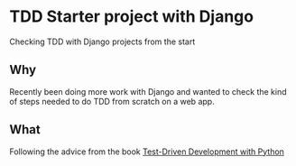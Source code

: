 # TDD Starter project with Django
Checking TDD with Django projects from the start

## Why
Recently been doing more work with Django and wanted to check the kind of steps needed to do TDD from scratch on a web app.

## What
Following the advice from the book [Test-Driven Development with Python](https://www.obeythetestinggoat.com/book/praise.forbook.html)